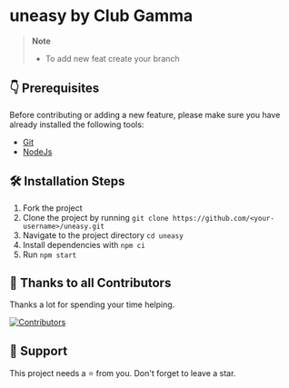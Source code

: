 # uneasy by Club Gamma

> **Note**
>
> - To add new feat create your branch

## 👇 Prerequisites

Before contributing or adding a new feature, please make sure you have already installed the following tools:

- [Git](https://git-scm.com/downloads)
- [NodeJs](https://nodejs.org/en/download/)

## 🛠️ Installation Steps

1. Fork the project
2. Clone the project by running `git clone https://github.com/<your-username>/uneasy.git`
3. Navigate to the project directory `cd uneasy`
4. Install dependencies with `npm ci`
5. Run `npm start`

## 💪 Thanks to all Contributors

Thanks a lot for spending your time helping.

[![Contributors](https://contrib.rocks/image?repo=clubgamma/uneasy)](https://github.com/clubgamma/uneasy/graphs/contributors)

## 🙏 Support

This project needs a ⭐️ from you. Don't forget to leave a star.
